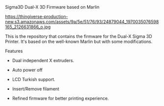 Sigma3D Dual-X 3D Firmware based on Marlin

https://thingiverse-production-new.s3.amazonaws.com/assets/9a/5e/51/76/93/24879044_1970035076598165_2126631866_o.jpg

This is the repository that contains the firmware for the Dual-X Sigma 3D Printer. It's based on the well-known Marlin but with some modifications.

Features

* Dual independent X extruders.

* Auto power off

* LCD Turkish support.

* Insert/Remove filament

* Refined firmware for better printing experience.
